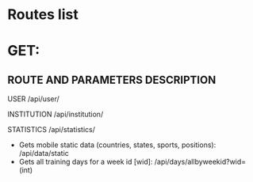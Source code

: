 Routes list
===========

# GET:

 ROUTE AND PARAMETERS		DESCRIPTION 							                                           
------------------------------------------------------------------------------------------------------------------------------------------------------------------------------------------
USER
/api/user/

INSTITUTION
/api/institution/

STATISTICS
/api/statistics/






- Gets mobile static data (countries, states, sports, positions): 					/api/data/static	
- Gets all training days for a week id [wid]:                                       /api/days/allbyweekid?wid=(int)
